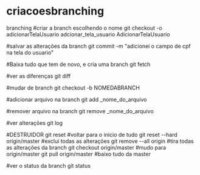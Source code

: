 # criacoesbranching
branching
#criar a branch escolhendo o nome
git checkout -o adicionarTelaUsuario
                adcionar_tela_usuario
                AdicionarTelaUsuario

#salvar as alterações da branch
git commit -m "adicionei o campo de cpf na tela do usuario"

#Baixa tudo que tem de novo, e cria uma branch
git fetch

#ver as diferenças
git diff

#mudar de branch
git checkout -b NOMEDABRANCH

#adicionar arquivo na branch
git add _nome_do_arquivo

#remover arquivo na branch
git remove _nome_do_arquivo

#ver alterações
git log

#DESTRUIDOR
git reset #voltar para o inicio de tudo
git reset --hard origin/master #exclui todas as alterações
git remove --all origin #tira todas as alterações da branch
git checkout origin/master #mudo para origin/master
git pull origin/master #baixo tudo da master

#ver o status da branch
git status
